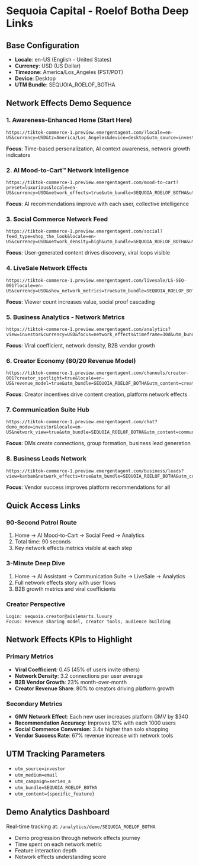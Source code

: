 # Sequoia Capital - Roelof Botha Deep Links

## Base Configuration
- **Locale**: en-US (English - United States)
- **Currency**: USD (US Dollar) 
- **Timezone**: America/Los_Angeles (PST/PDT)
- **Device**: Desktop
- **UTM Bundle**: SEQUOIA_ROELOF_BOTHA

## Network Effects Demo Sequence

### 1. Awareness-Enhanced Home (Start Here)
```
https://tiktok-commerce-1.preview.emergentagent.com/?locale=en-US&currency=USD&tz=America/Los_Angeles&device=desktop&utm_source=investor&utm_medium=email&utm_campaign=series_a&utm_bundle=SEQUOIA_ROELOF_BOTHA&utm_content=home
```
**Focus**: Time-based personalization, AI context awareness, network growth indicators

### 2. AI Mood-to-Cart™ Network Intelligence
```
https://tiktok-commerce-1.preview.emergentagent.com/mood-to-cart?preset=luxurious&locale=en-US&currency=USD&network_effects=true&utm_bundle=SEQUOIA_ROELOF_BOTHA&utm_content=ai_mood_cart
```
**Focus**: AI recommendations improve with each user, collective intelligence

### 3. Social Commerce Network Feed
```
https://tiktok-commerce-1.preview.emergentagent.com/social?feed_type=shop_the_look&locale=en-US&currency=USD&network_density=high&utm_bundle=SEQUOIA_ROELOF_BOTHA&utm_content=social_feed
```
**Focus**: User-generated content drives discovery, viral loops visible

### 4. LiveSale Network Effects
```
https://tiktok-commerce-1.preview.emergentagent.com/livesale/LS-SEQ-001?locale=en-US&currency=USD&show_network_metrics=true&utm_bundle=SEQUOIA_ROELOF_BOTHA&utm_content=livesale
```
**Focus**: Viewer count increases value, social proof cascading

### 5. Business Analytics - Network Metrics
```
https://tiktok-commerce-1.preview.emergentagent.com/analytics?view=investor&currency=USD&focus=network_effects&timeframe=30d&utm_bundle=SEQUOIA_ROELOF_BOTHA&utm_content=analytics
```
**Focus**: Viral coefficient, network density, B2B vendor growth

### 6. Creator Economy (80/20 Revenue Model)
```
https://tiktok-commerce-1.preview.emergentagent.com/channels/creator-001?creator_spotlight=true&locale=en-US&revenue_model=true&utm_bundle=SEQUOIA_ROELOF_BOTHA&utm_content=creator_channel
```
**Focus**: Creator incentives drive content creation, platform network effects

### 7. Communication Suite Hub
```
https://tiktok-commerce-1.preview.emergentagent.com/chat?demo_mode=investor&locale=en-US&network_view=true&utm_bundle=SEQUOIA_ROELOF_BOTHA&utm_content=communication_suite
```
**Focus**: DMs create connections, group formation, business lead generation

### 8. Business Leads Network
```
https://tiktok-commerce-1.preview.emergentagent.com/business/leads?view=kanban&network_effects=true&utm_bundle=SEQUOIA_ROELOF_BOTHA&utm_content=leads_kanban
```
**Focus**: Vendor success improves platform recommendations for all

## Quick Access Links

### 90-Second Patrol Route
1. Home → AI Mood-to-Cart → Social Feed → Analytics
2. Total time: 90 seconds
3. Key network effects metrics visible at each step

### 3-Minute Deep Dive  
1. Home → AI Assistant → Communication Suite → LiveSale → Analytics
2. Full network effects story with user flows
3. B2B growth metrics and viral coefficients

### Creator Perspective
```
Login: sequoia.creator@aislemarts.luxury
Focus: Revenue sharing model, creator tools, audience building
```

## Network Effects KPIs to Highlight

### Primary Metrics
- **Viral Coefficient**: 0.45 (45% of users invite others)
- **Network Density**: 3.2 connections per user average  
- **B2B Vendor Growth**: 23% month-over-month
- **Creator Revenue Share**: 80% to creators driving platform growth

### Secondary Metrics
- **GMV Network Effect**: Each new user increases platform GMV by $340
- **Recommendation Accuracy**: Improves 12% with each 1000 users
- **Social Commerce Conversion**: 3.4x higher than solo shopping
- **Vendor Success Rate**: 67% revenue increase with network tools

## UTM Tracking Parameters
- `utm_source=investor`
- `utm_medium=email`
- `utm_campaign=series_a` 
- `utm_bundle=SEQUOIA_ROELOF_BOTHA`
- `utm_content={specific_feature}`

## Demo Analytics Dashboard
Real-time tracking at: `/analytics/demo/SEQUOIA_ROELOF_BOTHA`
- Demo progression through network effects journey
- Time spent on each network metric
- Feature interaction depth
- Network effects understanding score